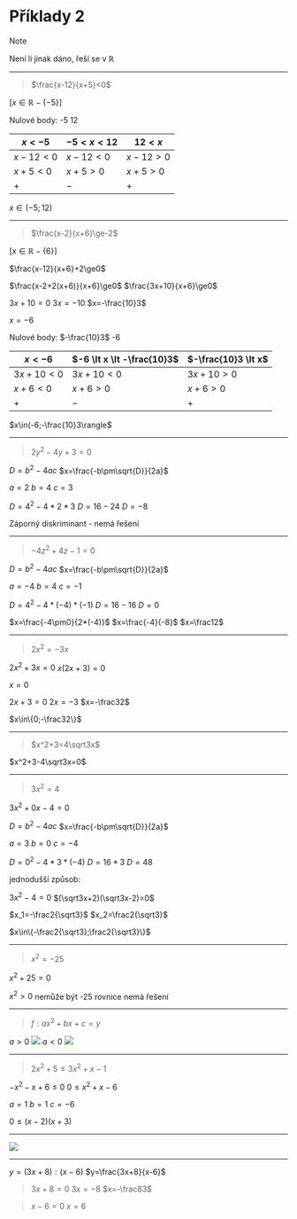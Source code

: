 # Příklady 2

>[!NOTE]
>Není li jinak dáno, řeší se v $\mathbb{R}$

---

>$\frac{x-12}{x+5}<0$

$[x\in\mathbb{R}-\{-5\}]$

Nulové body: -5 12

| $x \lt-5$  | $-5 \lt x \lt 12$ | $12 \lt x$ |
| ---------- | ----------------- | ---------- |
| $x-12\lt0$ | $x-12\lt0$        | $x-12\gt0$ |
| $x+5\lt0$  | $x+5\gt0$         | $x+5\gt0$           |
| $+$        | $-$               | $+$        |

$x\in(-5;12)$

---

>$\frac{x-2}{x+6}\ge-2$

$[x\in\mathbb{R}-\{6\}]$

$\frac{x-12}{x+6}+2\ge0$

$\frac{x-2+2(x+6)}{x+6}\ge0$
$\frac{3x+10}{x+6}\ge0$

$3x+10=0$
$3x=-10$
$x=-\frac{10}3$

$x=-6$

Nulové body: $-\frac{10}3$ -6

| $x \lt -6$  | $-6 \lt x \lt -\frac{10}3$ | $-\frac{10}3 \lt x$ |
| ----------- | -------------------------- | ------------------- |
| $3x+10\lt0$ | $3x+10\lt0$                | $3x+10\gt0$         |
| $x+6\lt0$   | $x+6\gt0$                  | $x+6\gt0$           |
| $+$         | $-$                        | $+$                   |

$x\in(-6;-\frac{10}3\rangle$

---

>$2y^2-4y+3=0$

$D=b^2-4ac$
$x=\frac{-b\pm\sqrt{D}}{2a}$

$a=2$
$b=4$
$c=3$

$D=4^2-4*2*3$
$D=16-24$
$D=-8$

Záporný diskriminant - nemá řešení

---

>$-4z^2+4z-1=0$

$D=b^2-4ac$
$x=\frac{-b\pm\sqrt{D}}{2a}$

$a=-4$
$b=4$
$c=-1$

$D=4^2-4*(-4)*(-1)$
$D=16-16$
$D=0$

$x=\frac{-4\pm0}{2*(-4)}$
$x=\frac{-4}{-8}$
$x=\frac12$

---

>$2x^2=-3x$

$2x^2+3x=0$
$x(2x+3)=0$

$x=0$

$2x+3=0$
$2x=-3$
$x=-\frac32$

$x\in\{0;-\frac32\}$

---

>$x^2+3=4\sqrt3x$

$x^2+3-4\sqrt3x=0$

---

>$3x^2=4$

$3x^2+0x-4=0$

$D=b^2-4ac$
$x=\frac{-b\pm\sqrt{D}}{2a}$

$a=3$
$b=0$
$c=-4$

$D=0^2-4*3*(-4)$
$D=16*3$
$D=48$

jednodušší způsob:

$3x^2-4=0$
$(\sqrt3x+2)(\sqrt3x-2)=0$

$x_1=-\frac2{\sqrt3}$
$x_2=\frac2{\sqrt3}$

$x\in\{-\frac2{\sqrt3};\frac2{\sqrt3}\}$

---

>$x^2=-25$

$x^2+25=0$

$x^2>0$
nemůže být -25
rovnice nemá řešení

---

>$f: ax^2+bx+c=y$

$a>0$
![](Pasted%20image%2020220908113126.png)
$a<0$
![](Pasted%20image%2020220908113147.png)


---

>$2x^2+5\le3x^2+x-1$

$-x^2-x+6\le0$
$0\le x^2+x-6$

$a=1$
$b=1$
$c=-6$

$0\le(x-2)(x+3)$

---

![](Pasted%20image%2020220919200541.png)

---

$y=(3x+8):(x-6)$
$y=\frac{3x+8}{x-6}$

>$3x+8=0$
>$3x=-8$
>$x=-\frac83$

> $x-6 = 0$
> $x=6$

